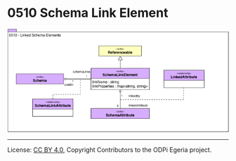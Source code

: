 <!-- SPDX-License-Identifier: CC-BY-4.0 -->
<!-- Copyright Contributors to the ODPi Egeria project. -->

# 0510 Schema Link Element

![UML](0510-Schema-Link-Element.png)


----
License: [CC BY 4.0](https://creativecommons.org/licenses/by/4.0/),
Copyright Contributors to the ODPi Egeria project.